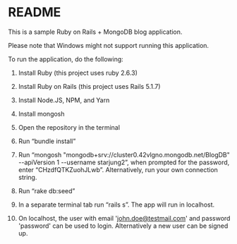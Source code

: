# README

This is a sample Ruby on Rails + MongoDB blog application.

Please note that Windows might not support running this application.

To run the application, do the following:

1. Install Ruby (this project uses ruby 2.6.3)

2. Install Ruby on Rails (this project uses Rails 5.1.7)

3. Install Node.JS, NPM, and Yarn

4. Install mongosh

5. Open the repository in the terminal

6. Run “bundle install”

7. Run “mongosh "mongodb+srv://cluster0.42vlgno.mongodb.net/BlogDB" --apiVersion 1 --username starjung2”, when prompted for the password, enter “CHzdfQTKZuohJLwb”. Alternatively, run your own connection string.

8. Run “rake db:seed”

9. In a separate terminal tab run “rails s”. The app will run in localhost.

10. On localhost, the user with email 'john.doe@testmail.com' and password 'password' can be used to login. Alternatively a new user can be signed up.
